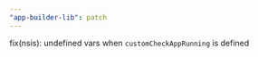 ```yaml
---
"app-builder-lib": patch
---
```


fix(nsis): undefined vars when `customCheckAppRunning` is defined
